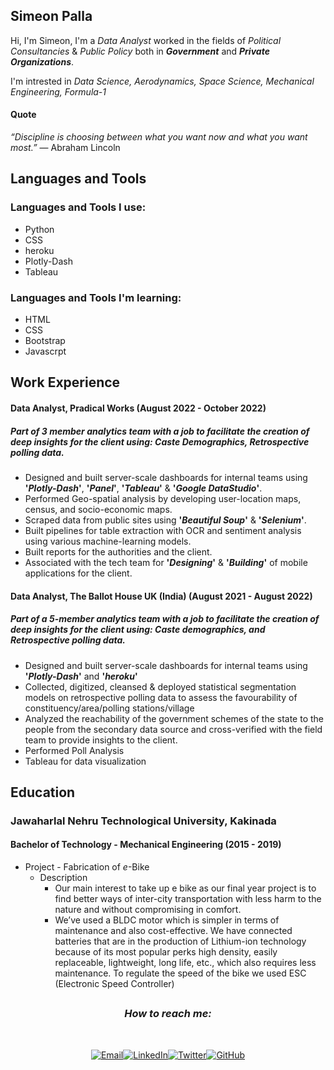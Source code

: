 ## Simeon Palla

Hi, I'm Simeon, I'm a _Data Analyst_ worked in the fields of _Political Consultancies_ & _Public Policy_ both in **_Government_** and **_Private Organizations_**.

I'm intrested in _Data Science, Aerodynamics, Space Science, Mechanical Engineering, Formula-1_

#### Quote

_“Discipline is choosing between what you want now and what you want most.”_ — Abraham Lincoln


## Languages and Tools
### Languages and Tools I use:
* Python
* CSS
* heroku
* Plotly-Dash
* Tableau
### Languages and Tools I'm learning:
* HTML
* CSS
* Bootstrap
* Javascrpt
## Work Experience

#### Data Analyst, Pradical Works (August 2022 - October 2022)
##### Part of 3 member analytics team with a job to facilitate the creation of deep insights for the client using: Caste Demographics, Retrospective polling data.
* Designed and built server-scale dashboards for internal teams using **'_Plotly-Dash_'**, **'_Panel_'**, **'_Tableau_'** & **'_Google DataStudio_'**.  
* Performed Geo-spatial analysis by developing user-location maps, census, and socio-economic maps.
* Scraped data from public sites using **'_Beautiful Soup_'** & **'_Selenium_'**.
* Built pipelines for table extraction with OCR and sentiment analysis using various machine-learning models.
* Built reports for the authorities and the client.
* Associated with the tech team for **'_Designing_'** & **'_Building_'** of mobile applications for the client.


#### Data Analyst, The Ballot House UK (India) (August 2021 - August 2022)
##### Part of a 5-member analytics team with a job to facilitate the creation of deep insights for the client using: Caste demographics, and Retrospective polling data.
* Designed and built server-scale dashboards for internal teams using **'_Plotly-Dash_'** and **'_heroku_'**
* Collected, digitized, cleansed & deployed statistical segmentation models on retrospective polling data to assess the favourability of constituency/area/polling stations/village
* Analyzed the reachability of the government schemes of the state to the people from the secondary data source and cross-verified with the field team to provide insights to the client.
* Performed Poll Analysis
* Tableau for data visualization

## Education

### Jawaharlal Nehru Technological University, Kakinada

#### Bachelor of Technology - Mechanical Engineering (2015 - 2019)

* Project - Fabrication of _e_-Bike
  * Description
    * Our main interest to take up e bike as our final year project
      is to find better ways of inter-city transportation with less
      harm to the nature and without compromising in comfort.
    * We’ve used a BLDC motor which is simpler in terms of
      maintenance and also cost-effective. We have connected
      batteries that are in the production of Lithium-ion
      technology because of its most popular perks high density,
      easily replaceable, lightweight, long life, etc., which also
      requires less maintenance. To regulate the speed of the
      bike we used ESC (Electronic Speed Controller)
      
##

<h3 align="center"><i> How to reach me: </i></h3><br>

 <p align="center"><a href="mailto:simeonpalla@gmail.com" target="_blank"><img src="https://img.shields.io/badge/-Gmail-c14438?style=flat-square&logo=Gmail&logoColor=white" alt="Email"></a><a href="https://www.linkedin.com/in/simeon-palla/" target="_blank"><img src="https://img.shields.io/badge/LinkedIn-%230077B5.svg?&style=flat-square&logo=linkedin&logoColor=white" alt="LinkedIn"></a><a href="https://twitter.com/simeon_palla" target="_blank"><img src="https://img.shields.io/badge/-Twitter-1ca0f1?style=flat-square&labelColor=1ca0f1&logo=twitter&logoColor=white" alt="Twitter"></a><a href="https://github.com/simeonpalla" target="_blank"><img src="https://img.shields.io/badge/-GitHub-181717?style=flat-square&logo=github" alt="GitHub"></a></p>


<!---
simeonpalla/simeonpalla is a ✨ special ✨ repository because its `README.md` (this file) appears on your GitHub profile.
You can click the Preview link to take a look at your changes.
--->
